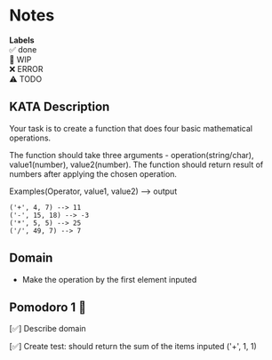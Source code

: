 # Notes

**Labels**  
✅ done  
🚧 WIP  
❌ ERROR  
⚠️ TODO

## KATA Description
Your task is to create a function that does four basic mathematical operations.

The function should take three arguments - operation(string/char), value1(number), value2(number).
The function should return result of numbers after applying the chosen operation.

Examples(Operator, value1, value2) --> output
````
('+', 4, 7) --> 11
('-', 15, 18) --> -3
('*', 5, 5) --> 25
('/', 49, 7) --> 7
````

## Domain 
- Make the operation by the first element inputed

## Pomodoro 1 🍅
[✅] Describe domain

[✅] Create test: should return the sum of the items inputed ('+', 1, 1)